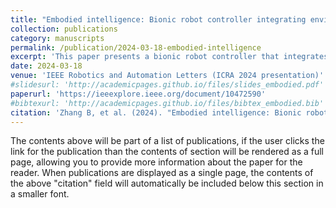```yaml
---
title: "Embodied intelligence: Bionic robot controller integrating environment perception, autonomous planning, and motion control"
collection: publications
category: manuscripts
permalink: /publication/2024-03-18-embodied-intelligence
excerpt: 'This paper presents a bionic robot controller that integrates environment perception, autonomous planning, and motion control.'
date: 2024-03-18
venue: 'IEEE Robotics and Automation Letters (ICRA 2024 presentation)'
#slidesurl: 'http://academicpages.github.io/files/slides_embodied.pdf'
paperurl: 'https://ieeexplore.ieee.org/document/10472590'
#bibtexurl: 'http://academicpages.github.io/files/bibtex_embodied.bib'
citation: 'Zhang B, et al. (2024). "Embodied intelligence: Bionic robot controller integrating environment perception, autonomous planning, and motion control." <i>IEEE Robotics and Automation Letters</i>. (ICRA presentation).'
---
```


The contents above will be part of a list of publications, if the user clicks the link for the publication than the contents of section will be rendered as a full page, allowing you to provide more information about the paper for the reader. When publications are displayed as a single page, the contents of the above "citation" field will automatically be included below this section in a smaller font.
